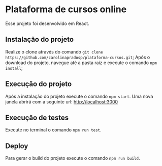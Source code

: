 # Plataforma de cursos online

Esse projeto foi desenvolvido em React.

## Instalação do projeto

Realize o clone através do comando `git clone https://github.com/carolinapradosp/plataforma-cursos.git`;
Após o download do projeto, navegue até a pasta raiz e execute o comando `npm install`;

## Execução do projeto

Após a instalação do projeto execute o comando `npm start`.
Uma nova janela abrirá com a seguinte url: [http://localhost:3000](http://localhost:3000)

## Execução de testes

Execute no terminal o comando `npm run test`.

## Deploy

Para gerar o build do projeto execute o comando `npm run build`.

